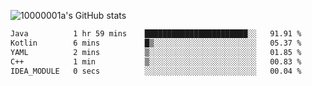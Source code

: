 ![10000001a's GitHub stats](https://github-readme-stats.vercel.app/api?username=10000001a&show_icons=true&theme=onedark&count_private=true)

<!-- [![Top Langs](https://github-readme-stats.vercel.app/api/top-langs/?username=10000001a&layout=compact&theme=onedark&langs_count=5)](https://github.com/anuraghazra/github-readme-stats) -->
<!--
**10000001a/10000001a** is a ✨ _special_ ✨ repository because its `README.md` (this file) appears on your GitHub profile.

Here are some ideas to get you started:

- 🔭 I’m currently working on ...
- 🌱 I’m currently learning ...
- 👯 I’m looking to collaborate on ...
- 🤔 I’m looking for help with ...
- 💬 Ask me about ...
- 📫 How to reach me: ...
- 😄 Pronouns: ...
- ⚡ Fun fact: ...
-->

<!--START_SECTION:waka-->

```txt
Java          1 hr 59 mins    ███████████████████████░░   91.91 %
Kotlin        6 mins          █▒░░░░░░░░░░░░░░░░░░░░░░░   05.37 %
YAML          2 mins          ▒░░░░░░░░░░░░░░░░░░░░░░░░   01.85 %
C++           1 min           ▒░░░░░░░░░░░░░░░░░░░░░░░░   00.83 %
IDEA_MODULE   0 secs          ░░░░░░░░░░░░░░░░░░░░░░░░░   00.04 %
```

<!--END_SECTION:waka-->
